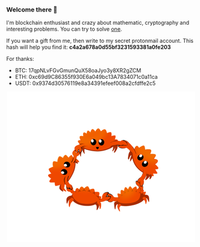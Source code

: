 ### Welcome there 👋

I'm blockchain enthusiast and crazy about mathematic, cryptography and interesting problems. You can try to solve [one](https://adventofcode.com/2019/day/22).

If you want a gift from me, then write to my secret protonmail account. This hash will help you find it: **c4a2a678a0d55bf3231593381a0fe203**


For thanks:
- BTC: 17qpNLvFGvGmunQuX58oaJyo3y8XR2gZCM
- ETH: 0xc69d9C86355f930E6a049bc13A7834071c0a11ca
- USDT: 0x9374d30576119e8a34391efeef008a2cfdffe2c5

<p align="center">
  <img src="https://github.com/b33ngo/b33ngo/blob/main/friendship.png" width="500">
</p>
